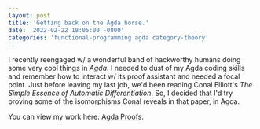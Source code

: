 ```yaml
---
layout: post
title: 'Getting back on the Agda horse.'
date: '2022-02-22 18:05:00 -0800'
categories: 'functional-programming agda category-theory'
...
```


I recently reengaged w/ a wonderful band of hackworthy humans doing some very cool things in _Agda_.
I needed to dust of my Agda coding skills and remember how to interact w/ its proof assistant and needed a focal point.
Just before leaving my last job, we'd been reading Conal Elliott's _The Simple Essence of Automatic Differentiation_.
So, I decided that I'd try proving some of the isomorphisms Conal reveals in that paper, in Agda.

You can view my work here: [Agda Proofs](https://capn-freako.github.io/agda_misc/html/simple_essence.html).
